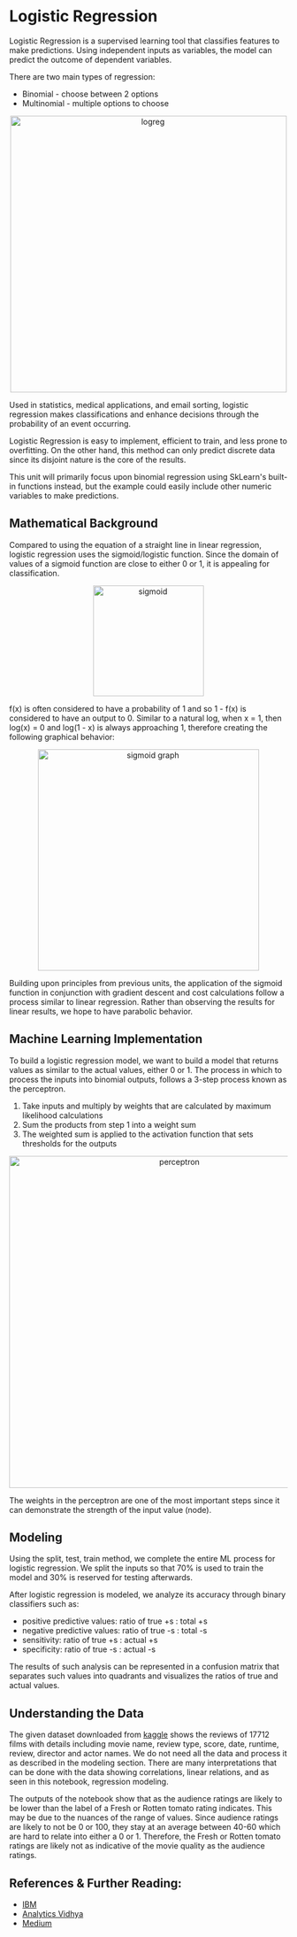 # Logistic Regression

Logistic Regression is a supervised learning tool that classifies features to make  predictions. Using independent inputs as variables, the model can predict the outcome of dependent variables. 

There are two main types of regression: 
- Binomial - choose between 2 options
- Multinomial - multiple options to choose 

<p align="center">
<img src="https://user-images.githubusercontent.com/97500105/205239716-85d1100c-f2c4-43e1-b408-f9ca6ba753d7.png" alt="logreg" style="width:500px;"/>
</p>

Used in statistics, medical applications, and email sorting, logistic regression makes classifications and enhance decisions through the probability of an event occurring. 

Logistic Regression is easy to implement, efficient to train, and less prone to overfitting. On the other hand, this method can only predict discrete data since its disjoint nature is the core of the results. 

This unit will primarily focus upon binomial regression using SkLearn's built-in functions instead, but the example could easily include other numeric variables to make predictions. 

## Mathematical Background

Compared to using the equation of a straight line in linear regression, logistic regression uses the sigmoid/logistic function. Since the domain of values of a sigmoid function are close to either 0 or 1, it is appealing for classification.

<p align="center">
<img src="https://user-images.githubusercontent.com/97500105/205240300-b458998b-dd1d-4838-bf94-1efe3f2fd809.png" alt="sigmoid" style="width:200px;"/>
</p>

f(x) is often considered to have a probability of 1 and so 1 - f(x) is considered to have an output to 0. Similar to a natural log, when x = 1, then log(x) = 0 and log(1 - x) is always approaching 1, therefore creating the following graphical behavior:

<p align="center">
<img src="https://user-images.githubusercontent.com/97500105/205260985-23dde321-cd39-4c9b-8690-d0dbbe3f8a91.png" alt="sigmoid graph" style="width:400px;"/>
</p>

Building upon principles from previous units, the application of the sigmoid function in conjunction with gradient descent and cost calculations follow a process similar to linear regression. Rather than observing the results for linear results, we hope to have parabolic behavior.

## Machine Learning Implementation

To build a logistic regression model, we want to build a model that returns values as similar to the actual values, either 0 or 1. The process in which to process the inputs into binomial outputs, follows a 3-step process known as the perceptron. 
1. Take inputs and multiply by weights that are calculated by maximum likelihood calculations
2. Sum the products from step 1 into a weight sum
3. The weighted sum is applied to the activation function that sets thresholds for the outputs

<p align="center">
<img src="https://user-images.githubusercontent.com/97500105/205265065-96f14665-520d-4e64-b66f-2a5984af548b.png" alt="perceptron" style="width:600px;"/>
</p>

The weights in the perceptron are one of the most important steps since it can demonstrate the strength of the input value (node).

## Modeling

Using the split, test, train method, we complete the entire ML process for logistic regression. We split the inputs so that 70% is used to train the model and 30% is reserved for testing afterwards.

After logistic regression is modeled, we analyze its accuracy through binary classifiers such as:
- positive predictive values: ratio of true +s : total +s
- negative predictive values: ratio of true -s : total -s
- sensitivity: ratio of true +s : actual +s
- specificity: ratio of true -s : actual -s

The results of such analysis can be represented in a confusion matrix that separates such values into quadrants and visualizes the ratios of true and actual values.

## Understanding the Data
The given dataset downloaded from [kaggle](https://www.kaggle.com/datasets/stefanoleone992/rotten-tomatoes-movies-and-critic-reviews-dataset?resource=download) shows the reviews of 17712 films with details including movie name, review type, score, date, runtime, review, director and actor names. We do not need all the data and process it as described in the modeling section. There are many interpretations that can be done with the data showing correlations, linear relations, and as seen in this notebook, regression modeling.

The outputs of the notebook show that as the audience ratings are likely to be lower than the label of a Fresh or Rotten tomato rating indicates. This may be due to the nuances of the range of values. Since audience ratings are likely to not be 0 or 100, they stay at an average between 40-60 which are hard to relate into either a 0 or 1. Therefore, the Fresh or Rotten tomato ratings are likely not as indicative of the movie quality as the audience ratings.

## References & Further Reading:
- [IBM](https://www.ibm.com/topics/logistic-regression)
- [Analytics Vidhya](https://www.analyticsvidhya.com/blog/2022/01/logistic-regression-an-introductory-note/)
- [Medium](https://medium.com/@toyg_68342/red-wine-quality-classification-with-logistic-regression-8cbe6aa12b67)
